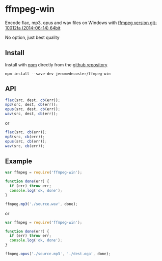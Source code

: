 # ffmpeg-win

Encode flac, mp3, opus and wav files on Windows with <a href="http://ffmpeg.zeranoe.com/builds/" target="_blank">ffmpeg version git-10012fa (2014-06-14) 64bit</a>

No option, just best quality

## Install

Install with <a href="http://nodejs.org/" target="_blank">npm</a> directly from the <a href="https://github.com/jeromedecoster/ffmpeg-win" target="_blank">github repository</a>

```
npm install --save-dev jeromedecoster/ffmpeg-win
```

## API

```js
flac(src, dest, cb(err));
mp3(src, dest, cb(err));
opus(src, dest, cb(err));
wav(src, dest, cb(err));
```

or

```js
flac(src, cb(err));
mp3(src, cb(err));
opus(src, cb(err));
wav(src, cb(err));
```

## Example

```js
var ffmpeg = require('ffmpeg-win');

function done(err) {
  if (err) throw err;
  console.log('ok, done');
}

ffmpeg.mp3('./source.wav', done);
```

or

```js
var ffmpeg = require('ffmpeg-win');

function done(err) {
  if (err) throw err;
  console.log('ok, done');
}

ffmpeg.opus('./source.mp3', './dest.oga', done);
```
